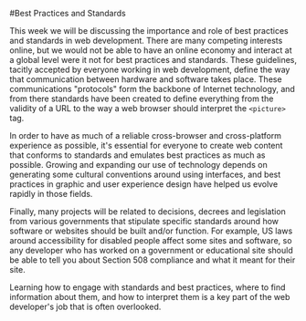 #Best Practices and Standards

This week we will be discussing the importance and role of best practices and standards in web development. There are many competing interests online, but we would not be able to have an online economy and interact at a global level were it not for best practices and standards. These guidelines, tacitly accepted by everyone working in web development, define the way that communication between hardware and software takes place. These communications "protocols" form the backbone of Internet technology, and from there standards have been created to define everything from the validity of a URL to the way a web browser should interpret the `<picture>` tag.

In order to have as much of a reliable cross-browser and cross-platform experience as possible, it's essential for everyone to create web content that conforms to standards and emulates best practices as much as possible. Growing and expanding our use of technology depends on generating some cultural conventions around using interfaces, and best practices in graphic and user experience design have helped us evolve rapidly in those fields.

Finally, many projects will be related to decisions, decrees and legislation from various governments that stipulate specific standards around how software or websites should be built and/or function. For example, US laws around accessibility for disabled people affect some sites and software, so any developer who has worked on a government or educational site should be able to tell you about Section 508 compliance and what it meant for their site.

Learning how to engage with standards and best practices, where to find information about them, and how to interpret them is a key part of the web developer's job that is often overlooked. 